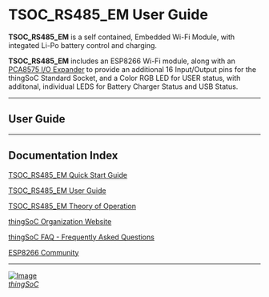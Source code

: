# TSOC_RS485_EM User Guide

**TSOC_RS485_EM** is a self contained, Embedded Wi-Fi Module, with integated Li-Po battery control and charging.

**TSOC_RS485_EM** includes an ESP8266 Wi-Fi module, 
along with an [PCA8575 I/O Expander](http://www.nxp.com/documents/data_sheet/PCA8575.pdf) 
to provide an additional 16 Input/Output pins for the thingSoC Standard Socket,
and a Color RGB LED for USER status, with additonal, individual LEDS for Battery Charger Status and USB Status.

---------------------------------------

## User Guide <a name="userguide_index"/>


---------------------------------------

## Documentation Index <a name="documentation_index"/>

[TSOC_RS485_EM Quick Start Guide](https://github.com/PatternAgents/TSOC_RS485_EM/blob/master/TSOC_RS485_EM/docs/TSOC_RS485_EM_qsg.md)

[TSOC_RS485_EM User Guide](https://github.com/PatternAgents/TSOC_RS485_EM/blob/master/TSOC_RS485_EM/docs/TSOC_RS485_EM_ug.md)

[TSOC_RS485_EM Theory of Operation](https://github.com/PatternAgents/TSOC_RS485_EM/blob/master/TSOC_RS485_EM/docs/TSOC_RS485_EM_theory.md)

[thingSoC Organization Website](http://thingSoC.github.io)

[thingSoC FAQ - Frequently Asked Questions](http://thingsoc.github.io/support/faq.html)

[ESP8266 Community](https://github.com/esp8266/Arduino)

---------------------------------------

[![Image](http://thingsoc.github.io/img/projects/thingSoC/thingSoC_thumb.png?raw=true)  
*thingSoC*](http://thingsoc.github.io) 
